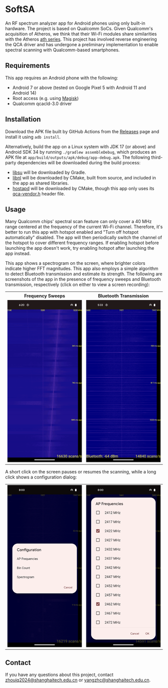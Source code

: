 # SoftSA

An RF spectrum analyzer app for Android phones using only built-in hardware. The project is based on Qualcomm SoCs. Given Qualcomm's acquisition of Atheros, we think that their Wi-Fi modules share similarities with the Atheros [ath series](https://wireless.wiki.kernel.org/en/users/drivers/ath10k/spectral). This project has involved reverse engineering the QCA driver and has undergone a preliminary implementation to enable spectral scanning with Qualcomm-based smartphones.

## Requirements

This app requires an Android phone with the following:

- Android 7 or above (tested on Google Pixel 5 with Android 11 and Android 14)
- Root access (e.g. using [Magisk](https://github.com/topjohnwu/Magisk/))
- Qualcomm qcacld-3.0 driver

## Installation

Download the APK file built by GitHub Actions from the [Releases](https://github.com/zlab-pub/SoftSA/releases) page and install it using `adb install`.

Alternatively, build the app on a Linux system with JDK 17 (or above) and Android SDK 34 by running `./gradlew assembleDebug`, which produces an APK file at `app/build/outputs/apk/debug/app-debug.apk`. The following third-party dependencies will be downloaded during the build process:

- [libsu](https://github.com/topjohnwu/libsu) will be downloaded by Gradle.
- [libnl](https://github.com/thom311/libnl) will be downloaded by CMake, built from source, and included in the app as shared libraries.
- [hostapd](https://w1.fi/hostapd/) will be downloaded by CMake, though this app only uses its [qca-vendor.h](https://w1.fi/cgit/hostap/plain/src/common/qca-vendor.h) header file.

## Usage

Many Qualcomm chips' spectral scan feature can only cover a 40 MHz range centered at the frequency of the current Wi-Fi channel. Therefore, it's better to run this app with hotspot enabled and "Turn off hotspot automatically" disabled. The app will then periodically switch the channel of the hotspot to cover different frequency ranges. If enabling hotspot before launching the app doesn't work, try enabling hotspot after launching the app instead.

This app shows a spectrogram on the screen, where brighter colors indicate higher FFT magnitudes. This app also employs a simple algorithm to detect Bluetooth transmission and estimate its strength. The following are screenshots of the app in the presence of frequency sweeps and Bluetooth transmission, respectively (click on either to view a screen recording):

<table width="100%">
  <tr>
    <th scope="col" width="50%">Frequency Sweeps</th>
    <th scope="col" width="50%">Bluetooth Transmission</th>
  </tr>
  <tr>
    <td width="50%">
      <a href="https://github.com/user-attachments/assets/fc7661dd-4d6e-4f2d-a557-94dd07076314">
        <img
          src="assets/images/sweep.png"
          alt="A screenshot of the app in the presence of frequency sweeps."
        />
      </a>
    </td>
    <td width="50%">
      <a href="https://github.com/user-attachments/assets/7ac2a5bd-31df-46bd-a4cc-2590a514cb7b">
        <img
          src="assets/images/bluetooth.png"
          alt="A screenshot of the app in the presence of Bluetooth transmission."
        />
      </a>
    </td>
  </tr>
</table>

A short click on the screen pauses or resumes the scanning, while a long click shows a configuration dialog:

<table width="100%">
  <tr>
    <td width="50%">
      <img
        src="assets/images/config0.png"
        alt="The configuration dialog shown on long click."
      />
    </td>
    <td width="50%">
      <img
        src="assets/images/config1.png"
        alt="The configuration dialog for AP frequencies."
      />
    </td>
  </tr>
</table>

## Contact

If you have any questions about this project, contact <zhoujq2024@shanghaitech.edu.cn> or <yangzhc@shanghaitech.edu.cn>.
